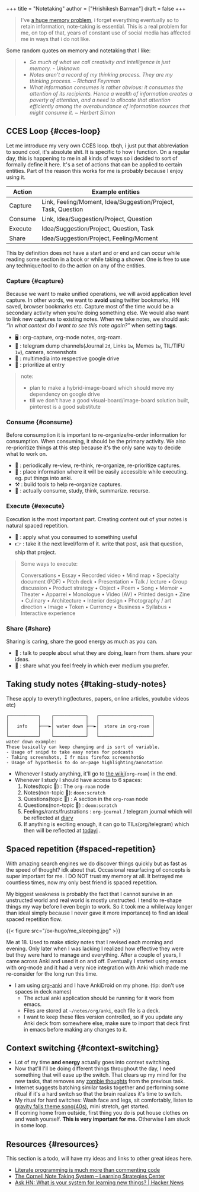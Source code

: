 +++
title = "Notetaking"
author = ["Hrishikesh Barman"]
draft = false
+++

<div class="book-hint warning">

> I've [a huge memory problem](https://www.youtube.com/watch?v=j_DshRUOm-o), i forget everything eventually so to retain information, note-taking is essential. This is a real problem for me, on top of that, years of constant use of social media has affected me in ways that i do not like.
</div>

Some random quotes on memory and notetaking that I like:

<div class="small-text">

> -   _So much of what we call creativity and intelligence is just memory. - Unknown_
> -   _Notes aren’t a record of my thinking process. They are my thinking process. – Richard Feynman_
> -   _What information consumes is rather obvious: it consumes the attention of its recipients. Hence a wealth of information creates a poverty of attention, and a need to allocate that attention efficiently among the overabundance of information sources that might consume it. ~ Herbert Simon_
</div>


## CCES Loop {#cces-loop}

Let me introduce my very own CCES loop. tbqh, i just put that abbreviation to sound cool, it's absolute shit. It is specific to how i function. On a regular day, this is happening to me in all kinds of ways so i decided to sort of formally define it here. It's a set of actions that can be applied to certain entities. Part of the reason this works for me is probably because I enjoy using it.

| Action  | Example entities                                              |
|---------|---------------------------------------------------------------|
| Capture | Link, Feeling/Moment, Idea/Suggestion/Project, Task, Question |
| Consume | Link, Idea/Suggestion/Project, Question                       |
| Execute | Idea/Suggestion/Project, Question, Task                       |
| Share   | Idea/Suggestion/Project, Feeling/Moment                       |

This by definition does not have a start and or end and can occur while reading some section in a book or while taking a shower. One is free to use any technique/tool to do the action on any of the entities.


### Capture {#capture}

Because we want to make unified operations, we will avoid application level capture. In other words, we want to **avoid** using twitter bookmarks, HN saved, browser bookmarks etc. Capture most of the time would be a secondary activity when you're doing something else. We would also want to link new captures to existing notes. When we take notes, we should ask: _“In what context do I want to see this note again?”_ when setting **tags**.

-   🖥 : org-capture, org-mode notes, org-roam.
-   🏃 : telegram dump channels(Journal `2d`, Links `1w`, Memes `1w`, TIL/TIFU `1w`), camera, screenshots
-   🐉 : multimedia into respective google drive
-   🔔 : prioritize at entry

<div class="book-hint info">

> note:
>
> -   plan to make a hybrid-image-board which should move my dependency on google drive
> -   till we don't have a good visual-board/image-board solution built, pinterest is a good substitute
</div>


### Consume {#consume}

Before consumption it is important to re-organize/re-order information for consumption. When consuming, it should be the primary activity. We also re-prioritize things at this step because it's the only sane way to decide what to work on.

-   📅 : periodically re-view, re-think, re-organize, re-prioritize captures.
-   🐝 : place information where it will be easily accessible while executing. eg. put things into anki.
-   ⚒ : build tools to help re-organize captures.
-   🍲 : actually consume, study, think, summarize. recurse.


### Execute {#execute}

Execution is the most important part. Creating content out of your notes is natural spaced repetition.

-   🍎 : apply what you consumed to something useful
-   👉 : take it the next level/form of it. write that post, ask that question, ship that project.

<div class="book-hint small-text info">

> Some ways to execute:
>
> Conversations • Essay • Recorded video • Mind map • Specialty document (PDF) • Pitch deck • Presentation • Talk / lecture • Group discussion • Product strategy • Object • Poem • Song • Memoir • Theater • Apparrel • Monologue • Video (AV) • Printed design • Zine • Culinary • Architecture • Interior design • Photography / art direction • Image • Token • Currency • Business • Syllabus • Interactive experience
</div>


### Share {#share}

Sharing is caring, share the good energy as much as you can.

-   🎷 : talk to people about what they are doing, learn from them. share your ideas.
-   📜 : share what you feel freely in which ever medium you prefer.


## Taking study notes {#taking-study-notes}

These apply to everything(lectures, papers, online articles, youtube videos etc)

```nil
┌───────────┐    ┌────────────┐   ┌────────────────────┐
│           │    │            │   │                    │
│   info    ├───►│ water down ├──►│  store in org-roam │
│           │    │            │   │                    │
└───────────┘    └────────────┘   └────────────────────┘
water down example:
These basically can keep changing and is sort of variable.
- Usage of snipd to take easy notes for podcasts
- Taking screenshots, I fr miss firefox screenshotGo
- Usage of hypothesis to do on-page highlighting/annotation
```

-   Whenever I study anything, it'll go to [the wiki](https://mogoz.geekodour.org/)(`org-roam`) in the end.
-   Whenever I study I should have access to 6 spaces:
    1.  Notes(topic 🐸) : The `org-roam` node
    2.  Notes(non-topic 🐣): `doom:scratch`
    3.  Questions(topic 🐸) : A section in the `org-roam` node
    4.  Questions(non-topic 🐣) :  `doom:scratch`
    5.  Feelings/rants/frustrations : `org-journal` / telegram journal which will be reflected at [diary](https://diary.geekodour.org/)
    6.  If anything is exciting enough, it can go to TILs(org/telegram) which then will be reflected at [todayi](https://ti.geekodour.org/) .


## Spaced repetition {#spaced-repetition}

With amazing search engines we do discover things quickly but as fast as the speed of thought? idk about that. Occasional resurfacing of concepts is super important for me. I DO NOT trust my memory at all. It betrayed me countless times, now my only best friend is spaced repetition.

My biggest weakness is probably the fact that I cannot survive in an unstructed world and real world is mostly unstructed. I tend to re-shape things my way before I even begin to work. So it took me a while(way longer than ideal simply because I never gave it more importance) to find an ideal spaced repetition flow.

{{< figure src="/ox-hugo/me_sleeping.jpg" >}}

Me at 18. Used to make sticky notes that I revised each morning and evening. Only later when I was lacking I realized how effective they were but they were hard to manage and everything. After a couple of years, I came across Anki and used it on and off. Eventually I started using emacs with org-mode and it had a very nice integration with Anki which made me re-consider for the long run this time.

-   I am using [org-anki](https://github.com/eyeinsky/org-anki) and I have AnkiDroid on my phone. (tip: don't use spaces in deck names)
    -   The actual anki application should be running for it work from emacs.
    -   Files are stored at `~/notes/org/anki`, each file is a deck.
    -   I want to keep these files version controlled, so if you update any Anki deck from somewhere else, make sure to import that deck first in emacs before making any changes to it.


## Context switching {#context-switching}

-   Lot of my time **and energy** actually goes into context switching.
-   Now that'll I'll be doing different things throughout the day, I need something that will ease up the switch. That clears up my mind for the new tasks, that removes any [zombie thoughts](https://www.uwb.edu/business/faculty/sophie-leroy/attention-residue) from the previous task.
-   Internet suggests batching similar tasks together and performing some ritual if it's a hard switch so that the brain realizes it's time to switch.
-   My ritual for hard switches: Wash face and legs, sit comfortably, listen to [gravity falls theme song(40s)](https://www.youtube.com/watch?v=X2DUpDxFJyg), mini stretch, get started.
-   If coming home from outside, first thing you do is put house clothes on and wash yourself. **This is very important for me.** Otherwise I am stuck in some loop.


## Resources {#resources}

This section is a todo, will have my ideas and links to other great ideas here.

-   [Literate programming is much more than commenting code](https://www.jmeiners.com/literate-programming/#bsubsets.js:77)
-   [The Cornell Note Taking System – Learning Strategies Center](https://lsc.cornell.edu/how-to-study/taking-notes/cornell-note-taking-system/)
-   [Ask HN: What is your system for learning new things? | Hacker News](https://news.ycombinator.com/item?id=34771415)
